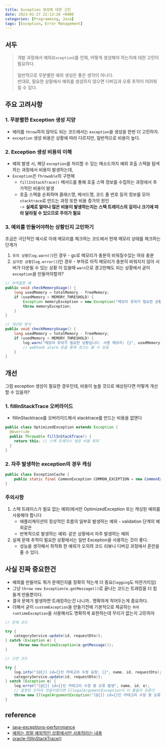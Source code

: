 ```yaml
---
title: Exception 생성에 대한 고민
date: 2023-01-27 22:13:20 +0900
categories: [Programming, Java]
tags: [Exception, Error Management]
---
```

서두
---
> 개발 과정에서 예외(`Exception`)를 언제, 어떻게 생성해야 하는지에 대한 고민이 필요하다.
<br><br>일반적으로 무분별한 예외 생성은 좋은 생각이 아니다. 
<br>반대로, 필요한 상황에서 예외를 생성하지 않으면 디버깅과 오류 추적이 어려워질 수 있다.


주요 고려사항
---
### 1. 무분별한 Exception 생성 지양

- 에러를 `throw`하지 않아도 되는 코드에서는 `exception`을 생성을 한번 더 고민하자.
- `exception` 생성 비용은 상황에 따라 다르지만, 일반적으로 비용이 높다.

### 2. Exception 생성 비용의 이해

- 예외 발생 시, 해당 `exception`을 처리할 수 있는 메소드까지 예외 호출 스택을 탐색하는 과정에서 비용이 발생하는데,
- `Exception`은 `Throwable`의 구현체
  - `fillInStackTrace()` 메서드를 통해 호출 스택 정보를 수집하는 과정에서 추가적인 비용이 발생
  - 호출 스택을 순회하며 클래스명, 메서드명, 코드 줄 번호 등의 정보를 모아 `stacktrace`로 만드는 과정 또한 비용 증가의 원인
  <br> -> **실제로 얼마나 많은 비용이 발생하는지는 스택 트레이스의 깊이나 크기에 따라 달라질 수 있으므로 주의가 필요**

### 3. 예외를 만들어야하는 상황인지 고민하기

조금은 극단적인 예시로 아래 메모리를 체크하는 코드에서 현재 메모리 상태를 체크하는 단계가
1. `유의 상황`(`log.warn()`)인 경우 - gc로 메모리가 충분히 비워질수있는 여유 충분
2. `심각한 상황`(`log.error()`)인 경우 - 부하로 아직 메모리가 충분히 비워지지 않아 서버가 다운될 수 있는 상황
이 있을때 `warn`으로 경고만해도 되는 상황에서 굳이 `exception`을 만들어야할까?

``` java
// 부적절한 예
public void checkMemoryUsage() {
    long usedMemory = totalMemory - freeMemory;
    if (usedMemory > MEMORY_THRESHOLD) {
        Exception memoryException = new Exception("메모리 유의가 필요한 상황!");
        throw memoryException;
    }
}

// 개선된 방식
public void checkMemoryUsage() {
    long usedMemory = totalMemory - freeMemory;
    if (usedMemory > MEMORY_THRESHOLD) {
        log.warn("메모리 유의가 필요한 상황입니다. 사용 메모리: {}", usedMemory);
        // webhook alarm 등을 통해 경고는 줄 수 있음
    }
}
```

개선
---

그럼 exception 생성이 필요한 경우인데, 비용이 높을 것으로 예상된다면 어떻게 개선할 수 있을까?

### 1. fillInStackTrace 오버라이드

- fillinStacktrace를 오버라이드해서 stacktrace를 만드는 비용을 없앤다

```java
public class OptimizedException extends Exception {
  @Override
  public Throwable fillInStackTrace() {
    return this; // 스택 트레이스 생성 비용 회피
  }
}
```

### 2. 자주 발생하는 exception의 경우 캐싱
``` java
public class ExceptionCache {
    public static final CommonException COMMON_EXCEPTION = new CommonException("자주 발생하는 일반적인 예외 상황");
}
```

### 주의사항
1. 스택 트레이스가 필요 없는 예외(에서만 OptimizedException 또는 캐싱된 예외를 사용해야 합니다
   - 애플리케이션의 정상적인 흐름의 일부로 발생하는 예외 - validation 단계의 예외같은
   - 반복적으로 발생하는 예외: 같은 상황에서 자주 발생하는 예외  
2. 실제 문제 추적이 필요한 상황에서는 일반 Exception을 사용하는 것이 좋다.
   - 성능을 생각해서 최적화 한 예외가 오히려 코드 리뷰나 디버깅 과정에서 혼란을 줄 수 있다.

## 사실 진짜 중요한건

- 예외를 만들어도 뭐가 문제인지를 정확히 적는게 더 중요(`logging`도 마찬가지임)
- 그냥 `throw new Exception(e.getMessage())`로 끝나는 코드는 트래킹을 더 힘들게 만들뿐이다.
- 결국 문제가 발생하면 트래킹하는건 나니까.. 명확하게 적어두는게 중요하다.
- 더해서 굳이 `customException`을 만들기전에 기본적으로 제공하는 `하위 runtimeException`을 사용해서도 명확하게 표현하는데 무리가 없는지 고민하자

```java
// 문제 코드

try {
    categoryService.update(id, requestDto));
} catch (Exception e) {
	  throw new RuntimeException(e.getMessage());
}

// 고친 코드

try {
    log.info("[@{}] id={}인 카테고리 수정 요청: {}", name, id, requestDto);
    categoryService.update(id, requestDto));
} catch (Exception e) {
    log.error("[@{}] id={}인 카테고리 수정 중 오류 발생", name, id, e);
    // 잘못된 인자의 전달이었다면 IllegalArgumentException이 더 좋을지 모른다
    throw new IllegalArgumentException("[@{}] id={}인 카테고리 수정 중 오류 발생", name, id, e));
}
```

## reference
- [java-exceptions-perforrmance](https://www.baeldung.com/java-exceptions-performance)
- [예외는 정말 예외적인 상황에서만 사용하라는 내용](https://shipilev.net/blog/2014/exceptional-performance/)
- [oracle-fillInStackTrace()](https://docs.oracle.com/javase/8/docs/api/java/lang/Throwable.html#fillInStackTrace--)
